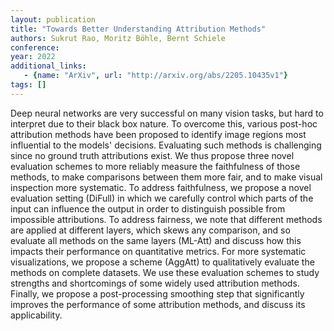 ```yaml
---
layout: publication
title: "Towards Better Understanding Attribution Methods"
authors: Sukrut Rao, Moritz Böhle, Bernt Schiele
conference: 
year: 2022
additional_links: 
   - {name: "ArXiv", url: "http://arxiv.org/abs/2205.10435v1"}
tags: []
---
```

Deep neural networks are very successful on many vision tasks, but hard to
interpret due to their black box nature. To overcome this, various post-hoc
attribution methods have been proposed to identify image regions most
influential to the models' decisions. Evaluating such methods is challenging
since no ground truth attributions exist. We thus propose three novel
evaluation schemes to more reliably measure the faithfulness of those methods,
to make comparisons between them more fair, and to make visual inspection more
systematic. To address faithfulness, we propose a novel evaluation setting
(DiFull) in which we carefully control which parts of the input can influence
the output in order to distinguish possible from impossible attributions. To
address fairness, we note that different methods are applied at different
layers, which skews any comparison, and so evaluate all methods on the same
layers (ML-Att) and discuss how this impacts their performance on quantitative
metrics. For more systematic visualizations, we propose a scheme (AggAtt) to
qualitatively evaluate the methods on complete datasets. We use these
evaluation schemes to study strengths and shortcomings of some widely used
attribution methods. Finally, we propose a post-processing smoothing step that
significantly improves the performance of some attribution methods, and discuss
its applicability.